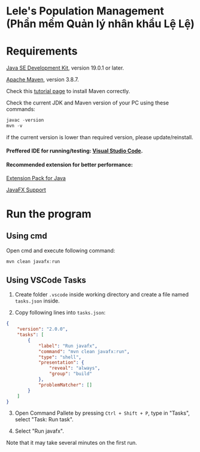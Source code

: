 # Lele's Population Management (Phần mềm Quản lý nhân khẩu Lệ Lệ)

# Requirements
[Java SE Development Kit](https://www.oracle.com/java/technologies/downloads/#jdk19-windows), version 19.0.1 or later.

[Apache Maven](https://maven.apache.org/download.cgi), version 3.8.7.

Check this [tutorial page](https://www.tutorialspoint.com/maven/maven_environment_setup.htm) to install Maven correctly.

Check the current JDK and Maven version of your PC using these commands:
```ps1
javac -version
mvn -v
```

if the current version is lower than required version, please update/reinstall.

#### Preffered IDE for running/testing: [Visual Studio Code](https://code.visualstudio.com/).
#### Recommended extension for better performance:
[Extension Pack for Java](https://marketplace.visualstudio.com/items?itemName=vscjava.vscode-java-pack)

[JavaFX Support](https://marketplace.visualstudio.com/items?itemName=shrey150.javafx-support)


# Run the program
## Using cmd
Open cmd and execute following command:
```ps1
mvn clean javafx:run
```

## Using VSCode Tasks

1. Create folder <code>.vscode</code> inside working directory and create a file named <code>tasks.json</code> inside.

2. Copy following lines into <code>tasks.json</code>:
```json
{
	"version": "2.0.0",
	"tasks": [
		{
			"label": "Run javafx",
			"command": "mvn clean javafx:run",
			"type": "shell",
			"presentation": {
				"reveal": "always",
				"group": "build"
			},
			"problemMatcher": []
		}
	]
}


```

3. Open Command Pallete by pressing ```Ctrl + Shift + P```, type in "Tasks", select "Task: Run task".

4. Select "Run javafx".

Note that it may take several minutes on the first run.
